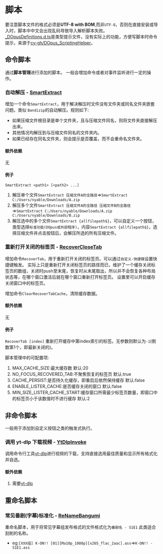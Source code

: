 # 脚本

要注意脚本文件的格式必须是**UTF-8 with BOM**,而非`UTF-8`，否则在直接安装或导入时，脚本中中文会出现乱码导致导入解析脚本失败。  
[_DOpusDefinitions.d.ts](_DOpusDefinitions.d.ts)是类型提示文件，没有实际上的功能，方便写脚本时命令提示，来源于[cy-gh/DOpus_ScriptingHelper](https://github.com/cy-gh/DOpus_ScriptingHelper)。



## 命令脚本
通过**脚本管理**进行添加的脚本。
一般会增加命令或者对事件监听进行一定的操作。

### 自动解压 - [SmartExtract](/script/SmartExtract.js)  


增加一个命令`SmartExtract`，用于解决解压时文件没有文件夹或同名文件夹嵌套问题。类似 `Bandizip`的自动解压。规则如下: 
- 如果压缩文件根目录是单个文件夹，且与压缩文件同名，则将文件夹直接解压出来。
- 其他情况均解压到与压缩文件同名的文件夹内。
- 如果已经存在同名文件夹，则会提示是否覆盖，而不会重命名文件夹。

#### 额外依赖

无

#### 例子

`SmartExtract <path1> [<path2> ...]`

1. 解压单个文件`SmartExtract 压缩文件A的全路径`=>`SmartExtract C:/Users/nyable/Downloads/A.zip`
2. 解压多个文件`SmartExtract 压缩文件A的全路径 压缩文件B的全路径`=>`SmartExtract C:/Users/nyable/Downloads/A.zip C:/Users/nyable/Downloads/B.zip`
3. 解压选中的多个文件`SmartExtract {allfilepath$}`，可以自定义一个按钮，类型选择`标准功能(DOpus或外部程序)`，内容`SmartExtract {allfilepath$}`，选择压缩文件并点击按钮后，会解压所选的所有压缩文件。

### 重新打开关闭的标签页 - [RecoverCloseTab](/script/RecoverCloseTab.js)  

增加命令`RecoverTab`，用于重新打开关闭的标签页。可以通过`自定义-快捷键`设置快捷键触发。
实际上只是重新打开关闭标签页的路径而已，维护了一个缓存关闭标签页的数组，关闭时push至末尾，恢复时从末尾取出，所以并不会恢复各种布局状态等，在哪个窗口激活后就在哪个窗口重新打开标签页。
设置里可以开启缓存关闭窗口中的标签页。

增加命令`ClearRecoverTabCache`，清除缓存数据。

#### 额外依赖

无

#### 例子

`RecoverTab [index]` 重新打开缓存中第index索引的标签。无参数则默认为`-1`(倒数第1个，即最新关闭的)。

脚本管理中的可配置项:
  1. MAX_CACHE_SIZE:最大缓存数 默认:20
  2. NO_FOCUS_RECOVERED_TAB:不聚焦恢复的标签页 默认:true
  3. CACHE_PERSIST:是否持久化缓存，即重启后依然保持缓存 默认:false
  4. ENABLE_LISTER_CACHE:是否缓存关闭的窗口 默认:false
  5. MIN_SIZE_LISTER_CACHE_START:缓存窗口所需最少标签页数量，即窗口中的标签页小于该数值时不进行缓存 默认:2


## 非命令脚本
一般用于添加到自定义按钮之类的触发式执行。

### 调用 yt-dlp 下载视频 - [YtDlpInvoke](/script/YtDlpInvoke.js)


调用命令行工具[yt-dlp](https://github.com/yt-dlp/yt-dlp)进行视频的下载，支持直接选用最佳质量和显示所有格式化并自选。

#### 额外依赖

1. 需要[yt-dlp](https://github.com/yt-dlp/yt-dlp)

## 重命名脚本

### 常见番剧(字幕)标准化 - [ReNameBangumi](/script/ReNameBangumi.js)


重命名脚本，用于将常见字幕组发布格式的文件格式化为`番剧名 - S1E1` 此类适合刮削的名称。

- eg:`[XXX组] K-ON!! [01][Ma10p_1080p][x265_flac_2aac].ass`=>`K-ON!! - S1E1.ass`
